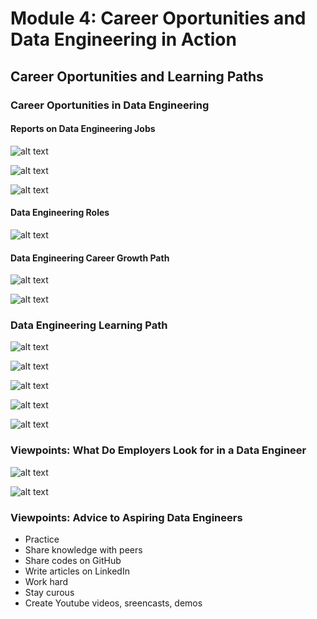 # Module 4: Career Oportunities and Data Engineering in Action
## Career Oportunities and Learning Paths

### Career Oportunities in Data Engineering

#### Reports on Data Engineering Jobs

![alt text](./resources/linkedin.png)

![alt text](./resources/dc_tech.png)

![alt text](./resources/glassador.png)

#### Data Engineering Roles
![alt text](./resources/data_engineering_roles.png)

#### Data Engineering Career Growth Path

![alt text](./resources/data_engineering_career_growth_path.png)

![alt text](./resources/data_engineering_emerging_roles.png)

### Data Engineering Learning Path

![alt text](./resources/degrees_professional_certifications.png)

![alt text](./resources/degrees_professional_certifications2.png)

![alt text](./resources/career_switch.png)

![alt text](./resources/coding_background.png)

![alt text](./resources/coding_background2.png)


### Viewpoints: What Do Employers Look for in a Data Engineer
![alt text](./resources/viewpoints.png)

![alt text](./resources/viewpoints2.png)
### Viewpoints: Advice to Aspiring Data Engineers

- Practice
- Share knowledge with peers
- Share codes on GitHub
- Write articles on LinkedIn
- Work hard
- Stay curous
-  Create Youtube videos, sreencasts, demos